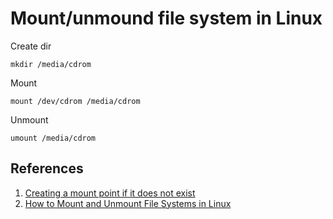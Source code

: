 # Mount/unmound file system in Linux

Create dir

```text
mkdir /media/cdrom
```

Mount

```text
mount /dev/cdrom /media/cdrom
```

Unmount

```text
umount /media/cdrom
```

## References

1. [Creating a mount point if it does not exist](https://askubuntu.com/questions/88523/creating-a-mount-point-if-it-does-not-exist)
2. [How to Mount and Unmount File Systems in Linux](https://linuxize.com/post/how-to-mount-and-unmount-file-systems-in-linux/)

